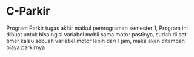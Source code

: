 # C-Parkir
Program Parkir
tugas akhir matkul pemrograman semester 1, Program ini dibuat untuk bisa ngisi variabel mobil sama motor pastinya, sudah di set timer kalau sebuah variabel motor lebih dari 1 jam, maka akan ditambah biaya parkirnya
